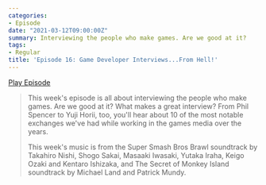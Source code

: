 ```yaml
---
categories:
- Episode
date: "2021-03-12T09:00:00Z"
summary: Interviewing the people who make games. Are we good at it?
tags:
- Regular
title: 'Episode 16: Game Developer Interviews...From Hell!'
---
```


[Play Episode](https://shows.acast.com/the-back-page-a-video-games-podcast/episodes/6249ec71be92a6001320e9ca)
> This week's episode is all about interviewing the people who make games. Are we good at it? What makes a great interview? From Phil Spencer to Yuji Horii, too, you'll hear about 10 of the most notable exchanges we've had while working in the games media over the years.
>
> This week's music is from the Super Smash Bros Brawl soundtrack by Takahiro Nishi, Shogo Sakai, Masaaki Iwasaki, Yutaka Iraha, Keigo Ozaki and Kentaro Ishizaka, and The Secret of Monkey Island soundtrack by Michael Land and Patrick Mundy. 